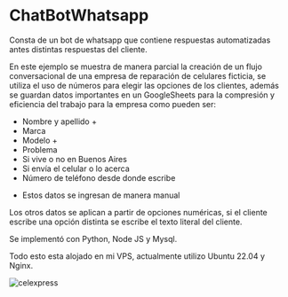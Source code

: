 # ChatBotWhatsapp

Consta de un bot de whatsapp que contiene respuestas automatizadas antes distintas respuestas del cliente.

En este ejemplo se muestra de manera parcial la creación de un flujo conversacional de una empresa de reparación de celulares ficticia, se utiliza el uso de números para elegir las opciones de los clientes, además se guardan datos importantes en un GoogleSheets para la compresión y eficiencia del trabajo para la empresa como pueden ser:

- Nombre y apellido +
- Marca
- Modelo +
- Problema
- Si vive o no en Buenos Aires
- Si envía el celular o lo acerca
- Número de teléfono desde donde escribe

+ Estos datos se ingresan de manera manual

Los otros datos se aplican a partir de opciones numéricas, si el cliente escribe una opción distinta se escribe el texto literal del cliente.


Se implementó con Python, Node JS y Mysql.

Todo esto esta alojado en mi VPS, actualmente utilizo Ubuntu 22.04 y Nginx.


![celexpress](https://github.com/LucasCapiz/ChatBotWhatsapp/assets/103195322/087e337e-d8e4-4838-877c-efd442e644c2)

